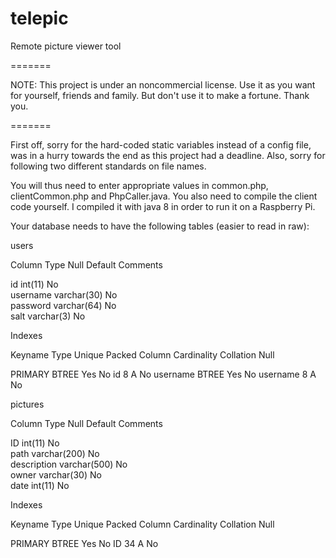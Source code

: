 telepic
=======

Remote picture viewer tool

=======

NOTE: This project is under an noncommercial license. Use it as you want for yourself, friends and family. But don't use it to make a fortune. Thank you.

=======

First off, sorry for the hard-coded static variables instead of a config file, was in a hurry towards the end as this project had a deadline. Also, sorry for following two different standards on file names.

You will thus need to enter appropriate values in common.php, clientCommon.php and PhpCaller.java. You also need to compile the client code yourself. I compiled it with java 8 in order to run it on a Raspberry Pi.

Your database needs to have the following tables (easier to read in raw):


users


Column	  Type	      Null	Default	Comments

id	      int(11)	    No 	 	 
username	varchar(30)	No 	 	 
password	varchar(64)	No 	 	 
salt	    varchar(3)	No 	 	 


Indexes


Keyname	  Type	Unique	Packed	Column	  Cardinality	Collation	Null

PRIMARY	  BTREE	Yes	    No	    id	      8	          A	        No
username	BTREE	Yes	    No	    username  8	          A	        No


pictures


Column	    Type	        Null	Default	Comments

ID	        int(11)	      No 	 	 
path	      varchar(200)	No 	 	 
description	varchar(500)	No 	 	 
owner	      varchar(30)	  No 	 	 
date	      int(11)	      No 	 	 

Indexes

Keyname	Type	Unique	Packed	Column	Cardinality	Collation	Null

PRIMARY	BTREE	Yes	    No	    ID	    34	        A	        No
